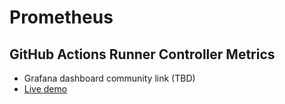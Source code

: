 # Prometheus

## GitHub Actions Runner Controller Metrics

* Grafana dashboard community link (TBD)
* [Live demo](https://lowlysre.grafana.net/public-dashboards/e7f4eb5468194382980e294a66983065)
